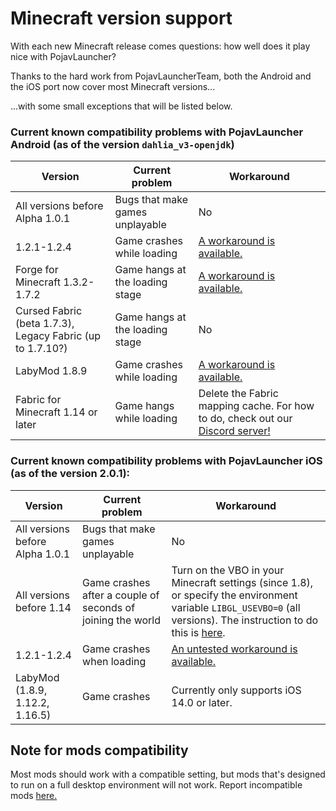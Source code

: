 # Minecraft version support

With each new Minecraft release comes questions: how well does it play nice with PojavLauncher?

Thanks to the hard work from PojavLauncherTeam, both the Android and the iOS port now cover most Minecraft versions...

...with some small exceptions that will be listed below.

### Current known compatibility problems with PojavLauncher Android (as of the version `dahlia_v3-openjdk`)
| Version | Current problem | Workaround |
| ------------- | ------------- | ------------- |
| All versions before Alpha 1.0.1 | Bugs that make games unplayable | No |
| 1.2.1-1.2.4 | Game crashes while loading | [A workaround is available.](https://github.com/NotAHero04/RandomPojavThings/tree/main/Oldr) |
| Forge for Minecraft 1.3.2-1.7.2 | Game hangs at the loading stage | [A workaround is available.](https://github.com/NotAHero04/RandomPojavThings/tree/main/Forge) |
| Cursed Fabric (beta 1.7.3), Legacy Fabric (up to 1.7.10?) | Game hangs at the loading stage | No |
| LabyMod 1.8.9 | Game crashes while loading | [A workaround is available.](https://github.com/NotAHero04/RandomPojavThings/tree/main/LabyMod) |
| Fabric for Minecraft 1.14 or later | Game hangs while loading | Delete the Fabric mapping cache. For how to do, check out our [Discord server!](https://discord.gg/eDreBEDZJB) |

### Current known compatibility problems with PojavLauncher iOS (as of the version 2.0.1):

| Version | Current problem | Workaround |
| ------------- | ------------- | ------------- |
| All versions before Alpha 1.0.1 | Bugs that make games unplayable | No |
| All versions before 1.14 | Game crashes after a couple of seconds of joining the world | Turn on the VBO in your Minecraft settings (since 1.8), or specify the environment variable `LIBGL_USEVBO=0` (all versions). The instruction to do this is [here](https://pojavlauncherteam.github.io/ios/wiki/going-further/environment-variables.html). |
| 1.2.1-1.2.4 | Game crashes when loading | [An untested workaround is available.](https://github.com/NotAHero04/RandomPojavThings/tree/main/Oldr) |
| LabyMod (1.8.9, 1.12.2, 1.16.5) | Game crashes | Currently only supports iOS 14.0 or later. |

## Note for mods compatibility

Most mods should work with a compatible setting, but mods that's designed to run on a full desktop environment will not work. Report incompatible mods [here.](https://github.com/PojavLauncherTeam/PojavLauncher/issues/1948)

